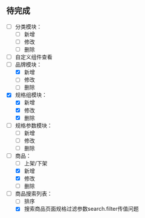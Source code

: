 ## 待完成

- [ ] 分类模块：
  - [ ] 新增
  - [ ] 修改
  - [ ] 删除
- [ ] 自定义组件查看
- [ ] 品牌模块：
  - [x] 新增
  - [ ] 修改
  - [ ] 删除
- [x] 规格组模块：
  - [x] 新增
  - [x] 修改
  - [x] 删除
- [ ] 规格参数模块：
  - [ ] 新增
  - [ ] 修改
  - [ ] 删除
- [ ] 商品：
  - [ ] 上架/下架
  - [x] 新增
  - [x] 修改
  - [ ] 删除
- [ ] 商品搜索列表：
  - [ ] 排序
  - [x] 搜索商品页面规格过滤参数search.filter传值问题
